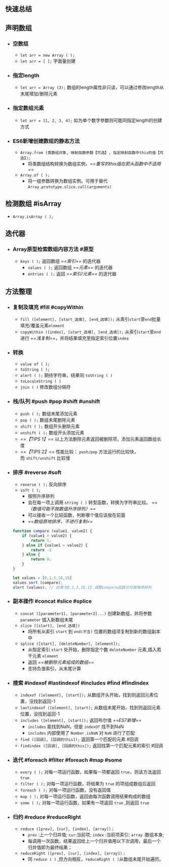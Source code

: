 ## 快速总结

## 声明数组
- ### 空数组
	- `let arr = new Array ( );`
	- `let arr = [ ];` 字面量创建
- ### 指定length
	- `let arr = Array (3);` 数组的length属性非只读，可以通过修改length从末尾增加/删除元素
- ### 指定数组元素
	- `let arr = [1, 2, 3, 4];` 如为单个数字参数则可能同指定length的创建方式
- ### ES6新增创建数组的静态方法
	- `Array.from (类数组对象, 映射函数参数【可选】, 指定映射函数中this的值【可选】);`
		- 将类数组结构转换为数组实例，*==重写的this值在箭头函数中不适用==*
	* `Array.of ( );` 
		* 将一组参数转换为数组实例。可用于替代 `Array.prototype.slice.call(arguments)`

 ## 检测数组 #isArray
- `Array.isArray ( );`

## 迭代器
- ### Array原型检索数组内容方法  #原型 
    - `keys ( );` 返回数组 *==索引==* 的迭代器
        - `values ( );` 返回数组 *==元素==* 的迭代器
        - `entries ( );` 返回 *==索引/元素==* 的迭代器

## 方法整理
- ### 复制及填充 #fill #copyWithin
	- `fill ([element], [start_选填], [end_选填]);`  从索引`start`至`end`批量填充/覆盖元素`element`
	- `copyWithin ([index], [start_选填], [end_选填]);`  从索引`start`至`end`进行 *==浅复制==*，并将结果填充至指定索引位置`index`
- ### 转换 
	- `value of ( );`
	- `toString ( );`
	-  `alert ( );` 期待字符串，结果同 `toString ( )`
	- `toLocaleString ( )`
	- `join ( )` 修改数组分隔符
- ### 栈/队列 #push #pop #shift #unshift  
	- `push ( );` 数组末尾添加元素
	- `pop ( );` 数组末尾删除元素
	- `shift ( );` 数组开头删除元素
	- `unshift ( );` 数组开头添加元素
	- *==【TIPS 1】==* 以上方法删除元素返回被删除项，添加元素返回数组长度
	- *==【TIPS 2】==* 性能比较： `push/pop` 方法运行的比较快，而 `shift/unshift` 比较慢
- ### 排序 #reverse #soft
	- `reverse ( );` 反向排序
	- `soft ( );` 
		- 按照升序排列
		- 会在每一项上调用 `string ( )` 转型函数，转换为字符串比较。 *==（数值可能不按数值升序排列）==*
		- 可以接收一个比较函数，判断哪个值应该放在前面
		- *==数组原地排序，不进行复制==*
	```jsx
	function compare (value1, value2) {
		if (value1 < value2) {
			return 1;
		} else if {value1 > value2) {
			return -1
		} else {
			return 0;
		}
	}
    
    let values = [0,1,5,10,15]
    values.sort (compare);
    alert (values); // 结果为0,1,5,10,15 调整compare函数也可做降序排列
    ```
- ### 副本操作 #concat #slice #splice
	- `concat ([parameter1], [parameter2]...)` 创建新数组，并将参数 `parameter` 插入新数组末尾
	- `slice ([start], [end_选填])` 
		- 将所有从索引 `start` 到 `end(不含)` 位置的数组项复制到新的数组副本中
	- `splice ([start], [deleteNumber], [element]);`
		- 从指定索引 `start` 处开始，删除指定个数 `deleteNumber` 元素,插入若干元素 `element`
		- 返回 *==被删除元素组成的数组==*
		- 支持负值索引，从末尾计算
- ### 搜索 #indexof #lastindexof #includes #find #findindex
	- `indexof ([element], [start]);` 从数组开头开始，找到则返回元素位置，没找到返回-1 
	- `lastindexof ([element], [start];` 从数组末尾开始，找到则返回元素位置，没找到返回-1
	- `includes ([element], [start]);`  返回布尔值 *==ES7新增==*
		- `includes` 能找到NaN，但是 `indexOf` 找不到NaN
		- `includes` 内部使用了 `Number.isNaN` 对 `NaN` 进行了匹配
	- `find ([回调], [回调的this]);` 返回第一个匹配的元素 #回调 
	- `findindex ([回调], [回调的this]);` 返回找第一个匹配元素的索引 #回调
- ### 迭代 #foreach #filter #foreach #map #some
	- `every ( );` 对每一项运行函数，如果每一项都返回 `true`，则该方法返回 `true`
	- `filter ( );` 对每一项运行函数，将结果为 `true` 的项组成数组后返回
	- `foreach ( );` 对每一项运行函数，没有返回值 
	- `map ( );` 对每一项运行函数，返回由每次函数调用结果构成的数组
	- `some ( );` 对每一项运行函数，如果有一项返回 `true` ,则返回 `true`
- ### 归约 #reduce #reduceRight
	- `reduce ([prev], [cur], [index], [array])；` 
		- `prev` :上一个归并值;  `cur`:当前项; `index` :当前项索引; `array` :数组本身;
		- 每调用一次函数，结果返回给上一个归并值用以下次调用，最后一个归并值即为最终结果；
	- `reduceRight ([prev], [cur], [index], [array])；`
		- 同 `reduce ( )` ,但方向相反，`reduceRight ( )`从数组末尾开始遍历。